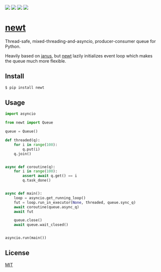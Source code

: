 [![](https://travis-ci.org/kaelzhang/python-newt.svg?branch=master)](https://travis-ci.org/kaelzhang/python-newt)
[![](https://codecov.io/gh/kaelzhang/python-newt/branch/master/graph/badge.svg)](https://codecov.io/gh/kaelzhang/python-newt)
[![](https://img.shields.io/pypi/v/newt.svg)](https://pypi.org/project/newt/)
[![](https://img.shields.io/pypi/l/newt.svg)](https://github.com/kaelzhang/python-newt)

# [newt](https://github.com/kaelzhang/python-newt)

Thread-safe, mixed-threading-and-asyncio, producer-consumer queue for Python.

Heavily based on [janus](https://github.com/aio-libs/janus), but [newt](https://github.com/kaelzhang/python-newt) lazily initializes event loop which makes the queue much more flexible.

## Install

```sh
$ pip install newt
```

## Usage

```py
import asyncio

from newt import Queue

queue = Queue()

def threaded(q):
    for i in range(100):
        q.put(i)
    q.join()


async def coroutine(q):
    for i in range(100):
        assert await q.get() == i
        q.task_done()


async def main():
    loop = asyncio.get_running_loop()
    fut = loop.run_in_executor(None, threaded, queue.sync_q)
    await coroutine(queue.async_q)
    await fut

    queue.close()
    await queue.wait_closed()


asyncio.run(main())
```

## License

[MIT](LICENSE)
